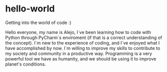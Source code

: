 # hello-world
Getting into the world of code :)

Hello everyone, my name is Alejo, I´ve been learning how to code with Python through PyCharm´s enviroment (if that is a correct understanding of the concept). I´m new to the experience of coding, and I´ve enjoyed what I have accomplished by now. I´m willing to improve my skills to contribute to my society and community in a productive way. Programming is a very powerful tool we have as humanity, and we should be using it to improve planet's conditions. 
